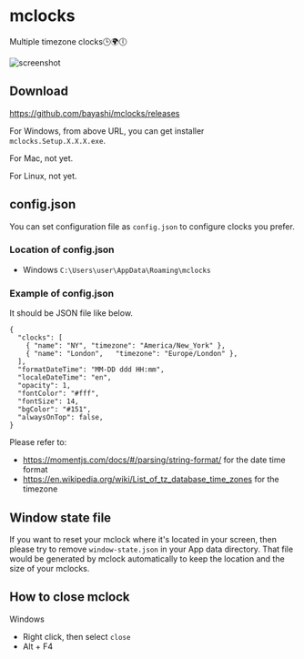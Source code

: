 # mclocks

Multiple timezone clocks🕒🌍🕕

![screenshot](https://raw.githubusercontent.com/bayashi/mclocks/main/screenshot/mclocks-screenshot-0.1.5.png)

## Download

https://github.com/bayashi/mclocks/releases

For Windows, from above URL, you can get installer `mclocks.Setup.X.X.X.exe`.

For Mac, not yet.

For Linux, not yet.

## config.json

You can set configuration file as `config.json` to configure clocks you prefer.

### Location of config.json

* Windows `C:\Users\user\AppData\Roaming\mclocks`

### Example of config.json

It should be JSON file like below.

    {
      "clocks": [
        { "name": "NY", "timezone": "America/New_York" },
        { "name": "London",   "timezone": "Europe/London" },
      ],
      "formatDateTime": "MM-DD ddd HH:mm",
      "localeDateTime": "en",
      "opacity": 1,
      "fontColor": "#fff",
      "fontSize": 14,
      "bgColor": "#151",
      "alwaysOnTop": false,
    }

Please refer to:

* <https://momentjs.com/docs/#/parsing/string-format/> for the date time format
* <https://en.wikipedia.org/wiki/List_of_tz_database_time_zones> for the timezone

## Window state file

If you want to reset your mclock where it's located in your screen, then please try to remove `window-state.json` in your App data directory. That file would be generated by mclock automatically to keep the location and the size of your mclocks.

## How to close mclock

Windows

* Right click, then select `close`
* Alt + F4

